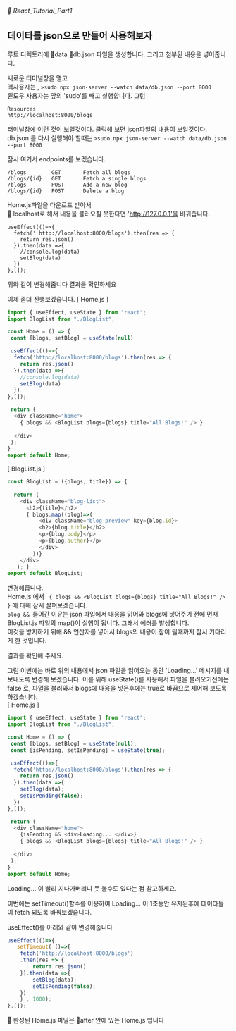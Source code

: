###### 🌵 React_Tutorial_Part1

## 데이타를 json으로 만들어 사용해보자

루트 디렉토리에 :file_folder:data :file_folder:db.json 파일을 생성합니다. 
그리고 첨부된 내용을 넣어줍니다. 

새로운 터미널창을 열고   
맥사용자는 , 
``` >sudo npx json-server --watch data/db.json --port 8000 ```   
윈도우 사용자는 앞의 'sudo'를 빼고 실행합니다.  그럼    
```   
Resources
http://localhost:8000/blogs
```   
터미널창에 이런 것이 보일것이다. 클릭해 보면 json파일의 내용이 보일것이다.    
db.json 를 다시 실행해야 할때는  ``` >sudo npx json-server --watch data/db.json --port 8000 ```  


잠시 여기서 endpoints를 보겠습니다.   
```  
/blogs        GET       Fetch all blogs
/blogs/{id}   GET       Fetch a single blogs
/blogs        POST      Add a new blog
/blogs/{id}   POST      Delete a blog
```   

Home.js파일을 다운로드 받아서   
:pencil: localhost로 해서 내용을 불러오질 못한다면 'http://127.0.0.1'을 바꿔줍니다.   

```  
useEffect(()=>{
  fetch(' http://localhost:8000/blogs').then(res => {
    return res.json()
  }).then(data =>{ 
    //console.log(data)
    setBlog(data)
  })
},[]);
```   
위와 같이 변경해줍니다 결과을 확인하세요   

이제 좀더 진행보겠습니다. 
[ Home.js ] 
``` javascript 
import { useEffect, useState } from "react"; 
import BlogList from "./BlogList";

const Home = () => {
 const [blogs, setBlog] = useState(null) 

 useEffect(()=>{
  fetch('http://localhost:8000/blogs').then(res => {
    return res.json()
  }).then(data =>{ 
    //console.log(data)
    setBlog(data)
  })
},[]);

 return ( 
  <div className="home">
    { blogs && <BlogList blogs={blogs} title="All Blogs!" /> }
    
  </div>
 );
}
export default Home;
```  

[ BlogList.js ]

``` javascript
const BlogList = ({blogs, title}) => {
 
  return ( 
    <div className="blog-list">
      <h2>{title}</h2>
      { blogs.map((blog)=>(
          <div className="blog-preview" key={blog.id}> 
          <h2>{blog.title}</h2>
          <p>{blog.body}</p>
          <p>{blog.author}</p>
          </div>
        ))}
    </div>
   ); }
export default BlogList;
```    

변경해줍니다.   
Home.js 에서 ```  { blogs && <BlogList blogs={blogs} title="All Blogs!" /> } ``` 에 대해 잠시 살펴보겠습니다.   
```blog && ```들어간 이유는  json 파일에서 내용을 읽어와 blogs에 넣어주기 전에 먼저 BlogList.js 파일의 map()이 실행이 됩니다. 그래서 에러를 발생합니다.   
이것을 방지하기 위해 && 연산자를 넣어서 blogs의 내용이 참이 될때까지 잠시 기다리게 한 것입니다. 

결과를 확인해 주세요. 

그럼 이번에는 바로 위의 내용에서 json 파일을 읽어오는 동안 'Loading...' 메시지를 내보내도록 변경해 보겠습니다. 
이를 위해 useState()를 사용해서 파일을 불려오기전에는 false 로, 파일을 불러와서 blogs에 내용을 넣은후에는 true로 바꿈으로 제어해 보도록 하겠습니다.   
[ Home.js ]   
``` javascript
import { useEffect, useState } from "react"; 
import BlogList from "./BlogList";

const Home = () => {
 const [blogs, setBlog] = useState(null);
 const [isPending, setIsPending] = useState(true);

 useEffect(()=>{
  fetch('http://localhost:8000/blogs').then(res => {
    return res.json()
  }).then(data =>{ 
    setBlog(data);
    setIsPending(false);
  })
},[]);

 return ( 
  <div className="home">
    {isPending && <div>Loading... </div>}
    { blogs && <BlogList blogs={blogs} title="All Blogs!" /> }
    
  </div>
 );
}
export default Home;

```    
Loading... 이 빨리 지나가버리니 못 볼수도 있다는 점 참고하세요.    

이번에는 setTimeout()함수를 이용하여 Loading... 이 1초동안 유지된후에 데이타들이 fetch 되도록 바꿔보겠습니다. 

useEffect()를 아래와 같이 변경해줍니다 

``` javascript   
useEffect(()=>{
   setTimeout( ()=>{
    fetch('http://localhost:8000/blogs')
    .then(res => {
        return res.json()
    }).then(data =>{ 
        setBlog(data);
        setIsPending(false);
    })
    } , 1000);
},[]);
```

:pencil: 완성된 Home.js 파일은 :file_folder:after 안에 있는 Home.js 입니다 

